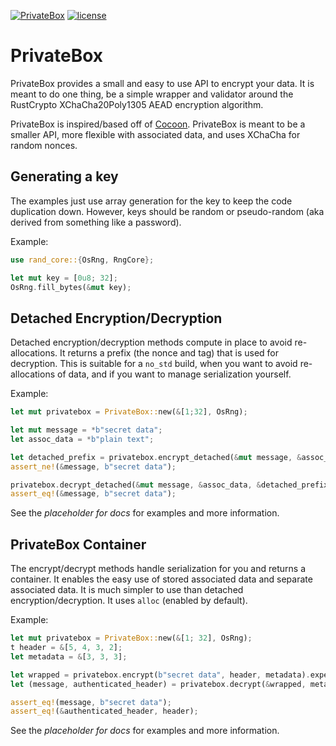 [![PrivateBox](https://github.com/jordanisaacs/privatebox/actions/workflows/rust.yml/badge.svg)](https://github.com/jordanisaacs/privatebox)
[![license](https://img.shields.io/badge/license-MIT-blue.svg)](https://github.com/jordanisaacs/privatebox/blob/master/LICENSE)

# PrivateBox

PrivateBox provides a small and easy to use API to encrypt your data. It is meant to do one thing, be a simple wrapper and validator around the RustCrypto XChaCha20Poly1305 AEAD encryption algorithm.

PrivateBox is inspired/based off of [Cocoon](https://github.com/fadeevab/cocoon/blob/master/README.md). PrivateBox is meant to be a smaller API, more flexible with associated data, and uses XChaCha for random nonces.

## Generating a key

The examples just use array generation for the key to keep the code duplication down. However, keys should be random or pseudo-random (aka derived from something like a password).

Example:

```rust
use rand_core::{OsRng, RngCore};

let mut key = [0u8; 32];
OsRng.fill_bytes(&mut key);
```

## Detached Encryption/Decryption

Detached encryption/decryption methods compute in place to avoid re-allocations. It returns a prefix (the nonce and tag) that is used for decryption. This is suitable for a `no_std` build, when you want to avoid re-allocations of data, and if you want to manage serialization yourself.

Example:

```rust
let mut privatebox = PrivateBox::new(&[1;32], OsRng);

let mut message = *b"secret data";
let assoc_data = *b"plain text";

let detached_prefix = privatebox.encrypt_detached(&mut message, &assoc_data)?;
assert_ne!(&message, b"secret data");

privatebox.decrypt_detached(&mut message, &assoc_data, &detached_prefix)?;
assert_eq!(&message, b"secret data");
```

See the *placeholder for docs* for examples and more information.

## PrivateBox Container

The encrypt/decrypt methods handle serialization for you and returns a container. It enables the easy use of stored associated data and separate associated data. It is much simpler to use than detached encryption/decryption. It uses `alloc` (enabled by default).

Example:

```rust
let mut privatebox = PrivateBox::new(&[1; 32], OsRng);
t header = &[5, 4, 3, 2];
let metadata = &[3, 3, 3];

let wrapped = privatebox.encrypt(b"secret data", header, metadata).expect("encrypt");
let (message, authenticated_header) = privatebox.decrypt(&wrapped, metadata).expect("decrypt");

assert_eq!(message, b"secret data");
assert_eq!(&authenticated_header, header);
```

See the *placeholder for docs* for examples and more information.
